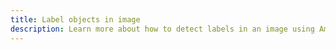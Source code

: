 ```yaml
---
title: Label objects in image
description: Learn more about how to detect labels in an image using Amplify. For example you can detect if an image has objects such as chairs, desks etc.
---
```


<inline-fragment platform="js" src="~/lib/predictions/fragments/js/label-image.md"></inline-fragment>
<inline-fragment platform="ios" src="~/lib/predictions/fragments/ios/label-image.md"></inline-fragment>
<inline-fragment platform="android" src="~/lib/predictions/fragments/android/label-image.md"></inline-fragment>
